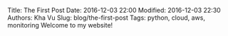 Title: The First Post
Date: 2016-12-03 22:00
Modified: 2016-12-03 22:30
Authors: Kha Vu
Slug: blog/the-first-post
Tags: python, cloud, aws, monitoring
Welcome to my website!
